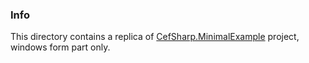 ### Info

This directory contains a replica of [CefSharp.MinimalExample](https://github.com/cefsharp/CefSharp.MinimalExample) project, windows form part only.
